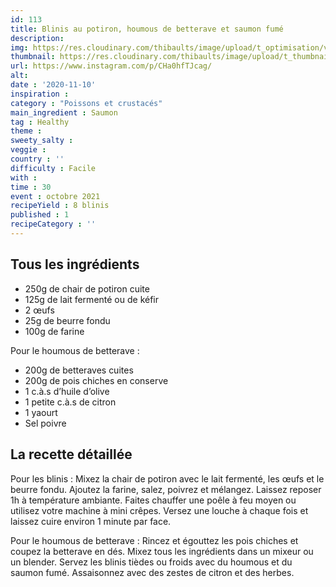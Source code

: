 ```yaml
---
id: 113
title: Blinis au potiron, houmous de betterave et saumon fumé
description: 
img: https://res.cloudinary.com/thibaults/image/upload/t_optimisation/v1605387392/Recipes/20201110_blinis_potiron.jpg
thumbnail: https://res.cloudinary.com/thibaults/image/upload/t_thumbnail_josie/v1605387392/Recipes/20201110_blinis_potiron.jpg
url: https://www.instagram.com/p/CHa0hfTJcag/
alt: 
date : '2020-11-10'
inspiration : 
category : "Poissons et crustacés"
main_ingredient : Saumon
tag : Healthy
theme : 
sweety_salty : 
veggie : 
country : ''
difficulty : Facile
with : 
time : 30
event : octobre 2021
recipeYield : 8 blinis
published : 1
recipeCategory : ''
---
```


## Tous les ingrédients
 - 250g de chair de potiron cuite
 - 125g de lait fermenté ou de kéfir
 - 2 œufs
 - 25g de beurre fondu
 - 100g de farine

Pour le houmous de betterave :
 - 200g de betteraves cuites
 - 200g de pois chiches en conserve
 - 1 c.à.s d’huile d’olive
 - 1 petite c.à.s de citron
 - 1 yaourt
 - Sel poivre

## La recette détaillée
Pour les blinis : Mixez la chair de potiron avec le lait fermenté, les œufs et le beurre fondu. Ajoutez la farine, salez, poivrez et mélangez. Laissez reposer 1h à température ambiante. Faites chauffer une poêle à feu moyen ou utilisez votre machine à mini crêpes. Versez une louche à chaque fois et laissez cuire environ 1 minute par face.

Pour le houmous de betterave : Rincez et égouttez les pois chiches et coupez la betterave en dés. Mixez tous les ingrédients dans un mixeur ou un blender. Servez les blinis tièdes ou froids avec du houmous et du saumon fumé. Assaisonnez avec des zestes de citron et des herbes.